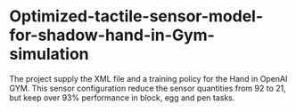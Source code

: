 # Optimized-tactile-sensor-model-for-shadow-hand-in-Gym-simulation
The project supply the XML file and a training policy for the Hand in OpenAI GYM. This sensor configuration reduce the sensor quantities from 92 to 21, but keep over 93% performance in block, egg and pen tasks.
